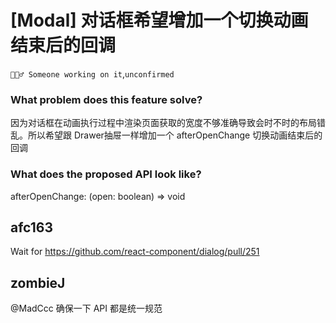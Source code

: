 # [Modal] 对话框希望增加一个切换动画结束后的回调

`👷🏻‍♂️ Someone working on it`,`unconfirmed`

### What problem does this feature solve?

因为对话框在动画执行过程中渲染页面获取的宽度不够准确导致会时不时的布局错乱。所以希望跟 Drawer抽屉一样增加一个 afterOpenChange 切换动画结束后的回调

### What does the proposed API look like?

afterOpenChange: (open: boolean) => void

<!-- generated by ant-design-issue-helper. DO NOT REMOVE -->

## afc163

Wait for https://github.com/react-component/dialog/pull/251

## zombieJ

@MadCcc 确保一下 API 都是统一规范
